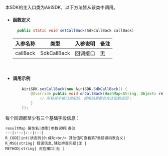 本SDK的主入口类为AiriSDK，以下方法皆从该类中调用。

- #### 函数定义

  ``` java
    public static void setCallBack(SdkCallBack callBack)
  ```

    入参名称|类型|入参说明|备注
    ---|:--:|:--|:--|
    callBack|SdkCallBack|回调接口|无|

<br/>

- #### 调用示例

  ``` java
      AiriSDK.setCallBack(new AiriSDK.SdkCallBack() {
          @Override public void onCallBack(HashMap<String, Object> resultMap) {
              // 所有异步接口调用后，调用结果都会在该函数返回；
          }
      });
  ```
  
每个回调都至少有三个基础字段信息：

    resultMap 属性名|类型|参数说明|备注
    ---|:--:|:--|:--|
    R_CODE|int|状态码|0:成功<br/> 其他值可查看第7章错误码表含义|
    R_MSG|string| 错误信息,辅助排查问题|无 |
    METHOD|string| 对应接口|无 |
